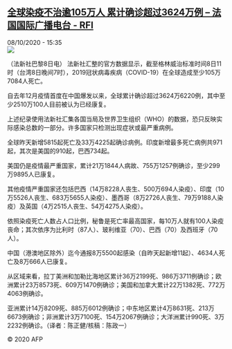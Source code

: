 <!--1602168992000-->
[全球染疫不治逾105万人 累计确诊超过3624万例 – 法国国际广播电台 - RFI](http://www.rfi.fr//cn/contenu/20201008-%E5%85%A8%E7%90%83%E6%9F%93%E7%96%AB%E4%B8%8D%E6%B2%BB%E9%80%BE105%E4%B8%87%E4%BA%BA-%E7%B4%AF%E8%AE%A1%E7%A1%AE%E8%AF%8A%E8%B6%85%E8%BF%873624%E4%B8%87%E4%BE%8B)
------

<div>08/10/2020 - 15:35</div><img src="https://s.rfi.fr/media/display/09761dbc-096f-11eb-97fc-005056a964fe/w:310/p:16x9/int0016b.201008213501.jpg"><div class="t-content__body u-clearfix"><p>（法新社巴黎8日电）    法新社汇整的官方数据显示，截至格林威治标准时间8日11时（台湾8日晚间7时），2019冠状病毒疾病（COVID-19）在全球造成至少105万7084人死亡。</p><p>    自去年12月疫情首度在中国爆发以来，全球累计确诊超过3624万6220例，其中至少2510万100人目前被认为已经康复。</p><p>    上述纪录使用法新社汇集各国当局及世界卫生组织（WHO）的数据，恐只反映实际感染总数的一部分。许多国家只检测出现症状或最严重病例。</p><p>    全球昨天新增5815起死亡及33万4225起确诊病例。印度新增最多死亡病例共971起，其次是美国的910起，巴西734起。</p><p>    美国仍是疫情最严重国家，累计21万1844人病故、755万1257例确诊，至少299万9895人已康复。</p><p>    其他疫情严重国家还包括巴西（14万8228人丧生、500万694人染疫）、印度（10万5526人丧生、683万5655人染疫）、墨西哥（8万2726人丧生、79万9188人染疫）及英国（4万2515人丧生、54万4275人染疫）。</p><p>    依照染疫死亡人数占人口比例，秘鲁是死亡率最高国家，每10万人就有100人染疫丧命；其次依序为比利时（87人）、玻利维亚（70）、巴西（70）及西班牙（70人）。</p><p>    中国（港澳地区除外）迄今通报8万5500起感染（自昨天起新增11起）、4634人死亡及8万666人已康复。</p><p>    从区域来看，拉丁美洲和加勒比海地区累计36万2199死、986万3711例确诊；欧洲累计23万8573死、609万1470例确诊；美国和加拿大累计22万1382死、772万4063例确诊。</p><p>    亚洲累计14万8209死、885万6012例确诊；中东地区累计4万8631死、213万6673例确诊；非洲累计3万7100死、154万2067例确诊；大洋洲累计990死、3万2232例确诊。（译者：陈正健/核稿：陈政一）</p><p class="t-copyright">© 2020 AFP</p>        </div>
